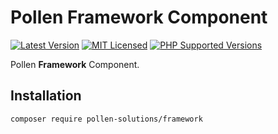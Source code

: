 # Pollen Framework Component

[![Latest Version](https://img.shields.io/badge/release-1.0.0-blue?style=for-the-badge)](https://www.presstify.com/pollen-solutions/framework/)
[![MIT Licensed](https://img.shields.io/badge/license-MIT-green?style=for-the-badge)](LICENSE.md)
[![PHP Supported Versions](https://img.shields.io/badge/PHP->=7.4-8892BF?style=for-the-badge&logo=php)](https://www.php.net/supported-versions.php)

Pollen **Framework** Component.

## Installation

```bash
composer require pollen-solutions/framework
```